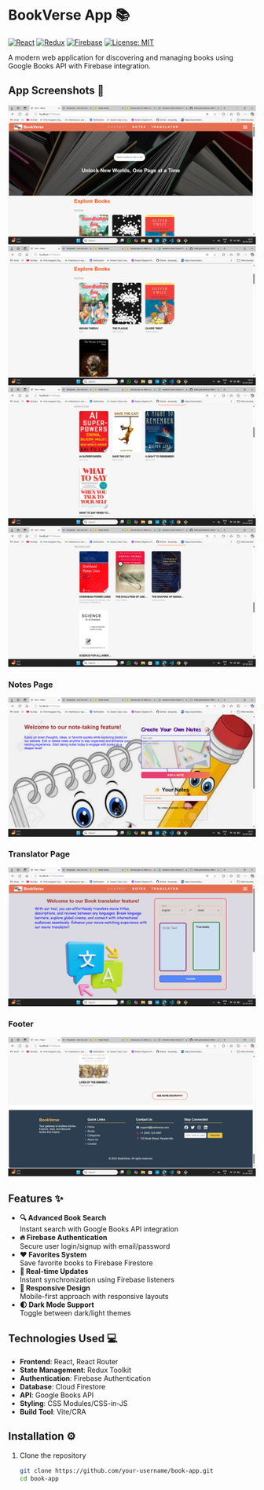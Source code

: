 # BookVerse App 📚

[![React](https://img.shields.io/badge/React-v18.2.0-blue.svg)](https://reactjs.org/)
[![Redux](https://img.shields.io/badge/Redux-v4.2.1-purple.svg)](https://redux.js.org/)
[![Firebase](https://img.shields.io/badge/Firebase-v9.22.0-orange.svg)](https://firebase.google.com/)
[![License: MIT](https://img.shields.io/badge/License-MIT-yellow.svg)](https://opensource.org/licenses/MIT)

A modern web application for discovering and managing books using Google Books API with Firebase integration.

## App Screenshots 📸

![Home Page](./screenshots/HomePage.png)
![Home Page](./screenshots/HomePage_1.png)
![Home Page](./screenshots/HomePage_2.png)
![Home Page](./screenshots/HomePage_3.png)

### Notes Page
![Notes Page](./screenshots/Notes.png)

### Translator Page
![Translator Page](./screenshots/Translator.png)

### Footer
![Footer](./screenshots/Footer.png)


## Features ✨

- **🔍 Advanced Book Search**  
  Instant search with Google Books API integration
- **🔥 Firebase Authentication**  
  Secure user login/signup with email/password
- **❤️ Favorites System**  
  Save favorite books to Firebase Firestore
- **🔄 Real-time Updates**  
  Instant synchronization using Firebase listeners
- **📱 Responsive Design**  
  Mobile-first approach with responsive layouts
- **🌓 Dark Mode Support**  
  Toggle between dark/light themes

## Technologies Used 💻

- **Frontend**: React, React Router
- **State Management**: Redux Toolkit
- **Authentication**: Firebase Authentication
- **Database**: Cloud Firestore
- **API**: Google Books API
- **Styling**: CSS Modules/CSS-in-JS
- **Build Tool**: Vite/CRA

## Installation ⚙️

1. Clone the repository
   ```bash
   git clone https://github.com/your-username/book-app.git
   cd book-app
